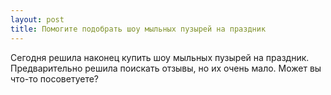 ```yaml
---
layout: post 
title: Помогите подобрать шоу мыльных пузырей на праздник 
--- 
```

Сегодня решила наконец купить шоу мыльных пузырей на праздник. Предварительно решила поискать отзывы, но их очень мало. Может вы что-то посоветуете?
